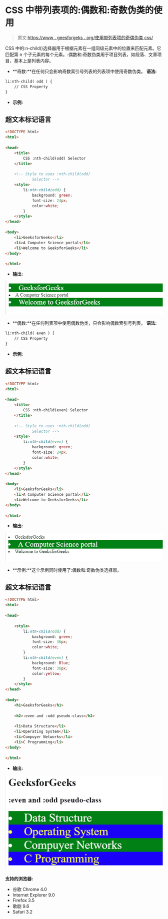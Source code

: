 # CSS 中带列表项的:偶数和:奇数伪类的使用

> 原文:[https://www . geesforgeks . org/使用带列表项的奇偶伪类 css/](https://www.geeksforgeeks.org/use-of-even-and-odd-pseudo-classes-with-list-items-in-css/)

CSS 中的:n-child()选择器用于根据元素在一组同级元素中的位置来匹配元素。它匹配第 n 个子元素的每个元素。:偶数和:奇数伪类用于项目列表，如段落、文章项目，基本上是列表内容。

*   **奇数:**在任何只会影响奇数索引号列表的列表项中使用奇数伪类。
    **语法:**

```html
li:nth-child( odd ) {
    // CSS Property   
}
```

*   **示例:**

## 超文本标记语言

```html
<!DOCTYPE html>
<html>

<head>
    <title>
        CSS :nth-child(odd) Selector
    </title>

    <!-- Style to uses :nth-child(odd)
            Selector -->
    <style>
        li:nth-child(odd) {
            background: green;
            font-size: 24px;
            color:white;
        }
    </style>
</head>

<body>
    <li>GeeksforGeeks</li>
    <li>A Computer Science portal</li>
    <li>Welcome to GeeksforGeeks</li>
</body>

</html>                               
```

*   **输出:**

![](img/f8c16cb4f37191ab51a397084ff62d31.png)

*   **偶数:**在任何列表项中使用偶数伪类，只会影响偶数索引号列表。
    **语法:**

```html
li:nth-child( even ) {
    // CSS Property
}
```

*   **示例:**

## 超文本标记语言

```html
<!DOCTYPE html>
<html>

<head>
    <title>
        CSS :nth-child(even) Selector
    </title>

    <!-- Style to uses :nth-child(odd)
            Selector -->
    <style>
        li:nth-child(even) {
            background: green;
            font-size: 24px;
            color:white;
        }
    </style>
</head>

<body>
    <li>GeeksforGeeks</li>
    <li>A Computer Science portal</li>
    <li>Welcome to GeeksforGeeks</li>
</body>

</html>                                  
```

*   **输出:**

![](img/1661875428ae8a4d09fded1c35799e81.png)

*   **示例:**这个示例同时使用了:偶数和:奇数伪类选择器。

## 超文本标记语言

```html
<!DOCTYPE html>
<html>

<head>

    <style>
        li:nth-child(odd) {
            background: green;
            font-size: 36px;
            color:white;
        }
        li:nth-child(even) {
            background: Blue;
            font-size: 36px;
            color:yellow;
        }
    </style>
</head>

<body>
    <h1>GeeksforGeeks</h1>

    <h2>:even and :odd pseudo-class</h2>

    <li>Data Structure</li>
    <li>Operating System</li>
    <li>Compuyer Networks</li>
    <li>C Programming</li>
</body>

</html>                   
```

*   **输出:**

![](img/68a91ab82ca4b20673ad1e38642d5998.png)

**支持的浏览器:**

*   谷歌 Chrome 4.0
*   Internet Explorer 9.0
*   Firefox 3.5
*   歌剧 9.6
*   Safari 3.2